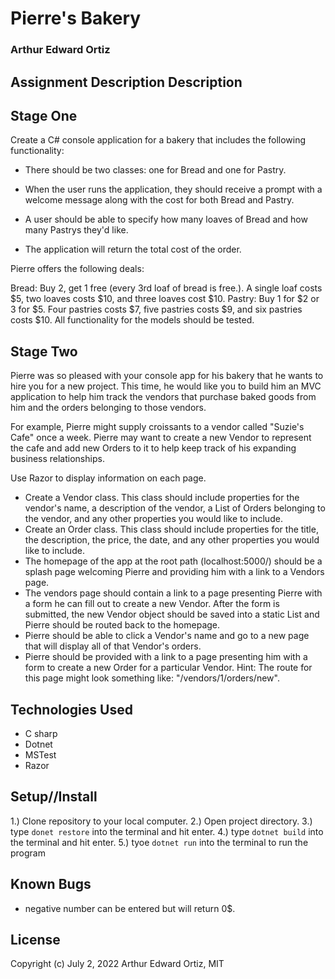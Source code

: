 # Pierre's Bakery

### Arthur Edward Ortiz

## Assignment Description Description

## Stage One

Create a C# console application for a bakery that includes the following functionality:

* There should be two classes: one for Bread and one for Pastry.

* When the user runs the application, they should receive a prompt with a welcome message along with the cost for both Bread and Pastry.

* A user should be able to specify how many loaves of Bread and how many Pastrys they'd like.

* The application will return the total cost of the order.

Pierre offers the following deals:

Bread: Buy 2, get 1 free (every 3rd loaf of bread is free.). A single loaf costs $5, two loaves costs $10, and three loaves cost $10.
Pastry: Buy 1 for $2 or 3 for $5. Four pastries costs $7, five pastries costs $9, and six pastries costs $10.
All functionality for the models should be tested.

## Stage Two
Pierre was so pleased with your console app for his bakery that he wants to hire you for a new project. This time, he would like you to build him an MVC application to help him track the vendors that purchase baked goods from him and the orders belonging to those vendors.

For example, Pierre might supply croissants to a vendor called "Suzie's Cafe" once a week. Pierre may want to create a new Vendor to represent the cafe and add new Orders to it to help keep track of his expanding business relationships.

Use Razor to display information on each page.

* Create a Vendor class. This class should include properties for the vendor's name, a description of the vendor, a List of Orders belonging to the vendor, and any other properties you would like to include.
* Create an Order class. This class should include properties for the title, the description, the price, the date, and any other properties you would like to include.
* The homepage of the app at the root path (localhost:5000/) should be a splash page welcoming Pierre and providing him with a link to a Vendors page.
* The vendors page should contain a link to a page presenting Pierre with a form he can fill out to create a new Vendor. After the form is submitted, the new Vendor object should be saved into a static List and Pierre should be routed back to the homepage.
* Pierre should be able to click a Vendor's name and go to a new page that will display all of that Vendor's orders.
* Pierre should be provided with a link to a page presenting him with a form to create a new Order for a particular Vendor. Hint: The route for this page might look something like: "/vendors/1/orders/new".


## Technologies Used

* C sharp
* Dotnet 
* MSTest
* Razor

## Setup//Install

1.) Clone repository to your local computer. 
2.) Open project directory. 
3.) type `donet restore` into the terminal and hit enter.
4.) type `dotnet build` into the terminal and hit enter.
5.) tyoe `dotnet run` into the terminal to run the program

## Known Bugs

* negative number can be entered but will return 0$. 

 ## License 

 Copyright (c) July 2, 2022 Arthur Edward Ortiz,  MIT
